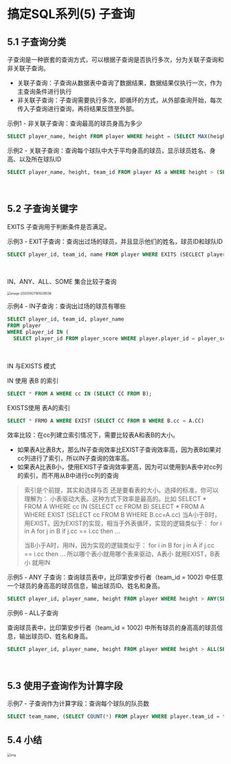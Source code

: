 # 搞定SQL系列(5) 子查询

## 5.1 子查询分类

子查询是一种嵌套的查询方式，可以根据子查询是否执行多次，分为关联子查询和非关联子查询。

- 关联子查询：子查询从数据表中查询了数据结果，数据结果仅执行一次，作为主查询条件进行执行
- 非关联子查询：子查询需要执行多次，即循环的方式，从外部查询开始，每次传入子查询进行查询，再将结果反馈至外部。

示例1 - 非关联子查询：查询最高的球员身高为多少

```sql
SELECT player_name, height FROM player WHERE height = (SELECT MAX(height) FROM player);
```

示例2 - 关联子查询：查询每个球队中大于平均身高的球员，显示球员姓名、身高、以及所在球队ID

```sql
SELECT player_name, height, team_id FROM player AS a WHERE height > (SELECT AVG(height) FROM player AS b WHERE a.team_id = b.team_id);
```

</br>

## 5.2 子查询关键字

EXITS 子查询用于判断条件是否满足。

示例3 - EXIT子查询：查询出过场的球员，并且显示他们的姓名，球员ID和球队ID

```sql
SELECT player_id, team_id, name FROM player WHERE EXITS (SECLECT player_id FROM play_score WHERE player.player_id = player_score.player_id);
```

</br>

IN、ANY、ALL、SOME 集合比较子查询

<img src="/Users/lyj/Library/Application Support/typora-user-images/image-20200927165028536.png" alt="image-20200927165028536" style="zoom:50%;" />

示例4 - IN子查询：查询出过场的球员有哪些

```sql
SELECT player_id, team_id, player_name 
FROM player 
WHERE player_id IN (
  SELECT player_id FROM player_score WHERE player.player_id = player_score.player_id);
```

</br>

IN 与EXISTS 模式

IN 使用 表B 的索引

```sql
SELECT * FROM A WHERE cc IN (SELECT CC FROM B);
```

EXISTS使用 表A的索引

```sql
SELECT * FRMO A WHERE EXIST (SELECT CC FROM B WHERE B.cc = A.CC)
```

效率比较：在cc列建立索引情况下，需要比较表A和表B的大小。

- 如果表A比表B大，那么IN子查询效率比EXIST子查询效率高，因为表B如果对cc列进行了索引，所以IN子查询的效率高。
- 如果表A比表B小，使用EXIST子查询效率更高，因为可以使用到A表中对cc列的索引，而不用从B中进行cc列的查询

> 索引是个前提，其实和选择与否 还是要看表的大小。选择的标准，你可以理解为： 小表驱动大表。这种方式下效率是最高的。比如
> SELECT * FROM A WHERE cc IN (SELECT cc FROM B)
> SELECT * FROM A WHERE EXIST (SELECT cc FROM B WHERE B.cc=A.cc)
> 当A小于B时，用EXIST。因为EXIST的实现，相当于外表循环，实现的逻辑类似于：
> for i in A
>   	for j in B
>     		if j.cc == i.cc then ...
>
> 当B小于A时，用IN，因为实现的逻辑类似于：
> for i in B
>   	for j in A
>     		if j.cc == i.cc then ...
> 所以哪个表小就用哪个表来驱动，A表小 就用EXIST，B表小 就用IN

示例5 - ANY 子查询：查询球员表中，比印第安步行者（team_id = 1002) 中任意一个球员的身高高的球员信息，输出球员ID、姓名和身高。

```sql
SELECT player_id, player_name, height FROM player WHERE height > ANY(SELECT height FROM player WHERE team_id = 1002);
```

示例6 - ALL子查询

查询球员表中，比印第安步行者（team_id = 1002) 中所有球员的身高高的球员信息，输出球员ID、姓名和身高。

```sql
SELECT player_id, player_name, height FROM player WHERE height > ALL(SELECT height FROM player WHERE team_id = 1002);
```

</br>

## 5.3 使用子查询作为计算字段

示例7 - 子查询作为计算字段：查询每个球队的队员数

```sql
SELECT team_name, (SELECT COUNT(*) FROM player WHERE player.team_id = team.team_id) AS player_num FROM team;
```



## 5.4 小结

<img src="https://static001.geekbang.org/resource/image/67/48/67dffabba0619fa4d311929c5d1c0f48.png" alt="img" style="zoom:50%;" />











